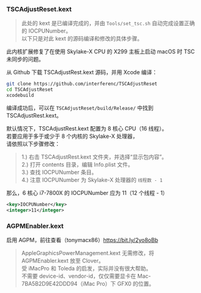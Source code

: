 ### TSCAdjustReset.kext
> 此处的 kext 是已编译完成的，并由 `Tools/set_tsc.sh` 自动完成设置正确的 IOCPUNumber。  
> 以下只是对此 kext 的源码编译和修改的具体步骤。

此内核扩展修复了在使用 Skylake-X CPU 的 X299 主板上启动 macOS 时 TSC 未同步的问题。

从 Github 下载 TSCAdjustRest.kext 源码，并用 Xcode 编译：
```bash
git clone https://github.com/interferenc/TSCAdjustReset
cd TSCAdjustReset
xcodebuild
```

编译成功后，可以在 `TSCAdjustReset/build/Release/` 中找到 TSCAdjustRest.kext。  

默认情况下，TSCAdjustRest.kext 配置为 8 核心 CPU（16 线程）。  
若要应用于多于或少于 8 个内核的 Skylake-X 处理器，  
请依照以下步骤修改：

> 1.) 右击 TSCAdjustRest.kext 文件夹，并选择“显示包内容”。  
> 2.) 打开 contents 目录，编辑 Info.plist 文件。  
> 3.) 查找 IOCPUNumber 条目。  
> 4.) 注意 IOCPUNumber 为 Skylake-X 处理器的 `线程数 - 1`

那么，6 核心 i7-7800X 的 IOCPUNumber 应为 11（12 个线程 - 1）
```xml
<key>IOCPUNumber</key>
<integer>11</integer>
```

### AGPMEnabler.kext
启用 AGPM，前往查看（tonymacx86）https://bit.ly/2yo8oBb

> AppleGraphicsPowerManagement.kext 无需修改，将 AGPMEnabler.kext 放至 Clover。  
> 受 iMacPro 和 Toleda 的启发，实际并没有很大帮助。  
> 不需要 device-id、vendor-id，仅仅需要显卡在 Mac-7BA5B2D9E42DDD94（iMac Pro）下 GFX0 的位置。

